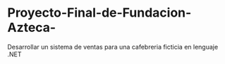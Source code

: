 # Proyecto-Final-de-Fundacion-Azteca-
Desarrollar un sistema de ventas para una cafebreria ficticia en lenguaje .NET 
